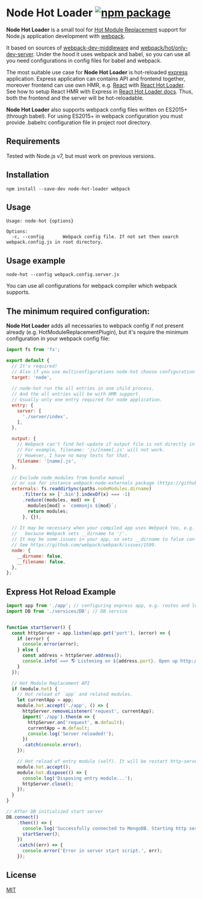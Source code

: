 # Node Hot Loader [![npm package](https://img.shields.io/npm/v/node-hot-loader.svg?style=flat-square)](https://www.npmjs.org/package/node-hot-loader)

**Node Hot Loader** is a small tool for [Hot Module Replacement](https://webpack.github.io/docs/hot-module-replacement.html) support for Node.js application development with [webpack](https://github.com/webpack/webpack).

It based on sources of [webpack-dev-middleware](https://github.com/webpack/webpack-dev-middleware) and [webpack/hot/only-dev-server](https://github.com/webpack/webpack).
Under the hood it uses webpack and babel, so you can use all you need configurations in config files for babel and webpack.

The most suitable use case for **Node Hot Loader** is hot-reloaded [express](http://expressjs.com/) application.
Express application can contains API and frontend together, moreover frontend can use own HMR, e.g. [React](https://facebook.github.io/react/) with [React Hot Loader](https://github.com/gaearon/react-hot-loader).
See how to setup React HMR with Express in [React Hot Loader docs](https://github.com/gaearon/react-hot-loader/tree/master/docs#starter-kit).
Thus, both the frontend and the server will be hot-reloadable.

**Node Hot Loader** also supports webpack config files written on ES2015+ (through babel).
For using ES2015+ in webpack configuration you must provide .babelrc configuration file in project root directory.

## Requirements

Tested with Node.js v7, but must work on previous versions.

## Installation

```
npm install --save-dev node-hot-loader webpack
```

## Usage

```
Usage: node-hot {options}

Options:
  -c, --config       Webpack config file. If not set then search webpack.config.js in root directory.
```

## Usage example
```
node-hot --config webpack.config.server.js
```

You can use all configurations for webpack compiler which webpack supports.

## The minimum required configuration:

**Node Hot Loader** adds all necessaries to webpack config if not present already (e.g. HotModuleReplacementPlugin),
but it's require the minimum configuration in your webpack config file:

```javascript
import fs from 'fs';

export default {
  // It's required!
  // Also if you use multiconfigurations node-hot choose configuration with target 'node'.
  target: 'node',
  
  // node-hot run the all entries in one child process.
  // And the all entries will be with HMR support.
  // Usually only one entry required for node application. 
  entry: {
    server: [
      './server/index',
    ],
  },

  output: {
    // Webpack can't find hot-update if output file is not directly in output.path.
    // For example, filename: 'js/[name].js' will not work.
    // However, I have no many tests for that.
    filename: '[name].js',
  },

  // Exclude node_modules from bundle manual
  // or use for instance webpack-node-externals package (https://github.com/liady/webpack-node-externals)
  externals: fs.readdirSync(paths.nodeModules.dirname)
      .filter(x => ['.bin'].indexOf(x) === -1)
      .reduce((modules, mod) => {
        modules[mod] = `commonjs ${mod}`;
        return modules;
      }, {}),
  
  // It may be necessary when your compiled app uses Webpack too, e.g. for frontend serving,
  //   because Webpack sets __dirname to '/'.
  // It may be some issues in your app, so sets __dirname to false can help you.
  // See https://github.com/webpack/webpack/issues/1599.
  node: {
    __dirname: false,
    __filename: false,
  },
};
```

## Express Hot Reload Example

```javascript
import app from './app'; // configuring express app, e.g. routes and logic
import DB from './services/DB'; // DB service


function startServer() {
  const httpServer = app.listen(app.get('port'), (error) => {
    if (error) {
      console.error(error);
    } else {
      const address = httpServer.address();
      console.info(`==> 🌎 Listening on ${address.port}. Open up http://localhost:${address.port}/ in your browser.`);
    }
  });

  // Hot Module Replacement API
  if (module.hot) {
    // Hot reload of `app` and related modules.
    let currentApp = app;
    module.hot.accept('./app', () => {
      httpServer.removeListener('request', currentApp);
      import('./app').then(m => {
        httpServer.on('request', m.default);
        currentApp = m.default;
        console.log('Server reloaded!');
      })
      .catch(console.error);
    });

    // Hot reload of entry module (self). It will be restart http-server.
    module.hot.accept();
    module.hot.dispose(() => {
      console.log('Disposing entry module...');
      httpServer.close();
    });
  }
}

// After DB initialized start server
DB.connect()
    .then(() => {
      console.log('Successfully connected to MongoDB. Starting http server...');
      startServer();
    })
    .catch((err) => {
      console.error('Error in server start script.', err);
    });
```

## License

[MIT](https://opensource.org/licenses/mit-license.php)
